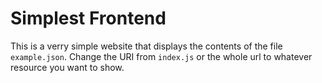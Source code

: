 # Simplest Frontend

This is a verry simple website that displays the contents of the file
`example.json`. Change the URI from `index.js` or the whole url to whatever resource
you want to show.